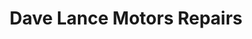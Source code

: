 ---
title: "Dave Lance Motors Repairs"
url: /exmouth/dave-lance-motors-repairs/
shop: car repair
---